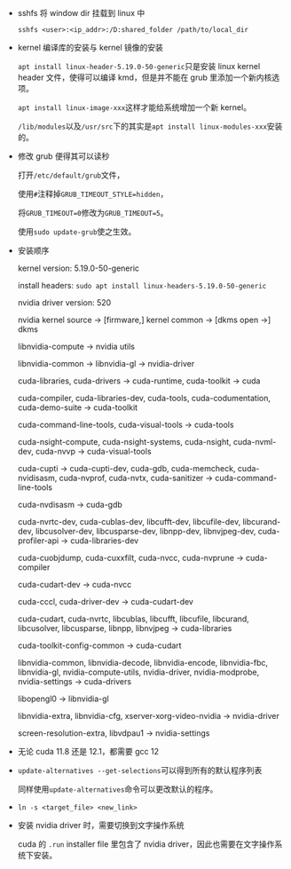 * sshfs 将 window dir 挂载到 linux 中

    `sshfs <user>:<ip_addr>:/D:shared_folder /path/to/local_dir`

* kernel 编译库的安装与 kernel 镜像的安装

    `apt install linux-header-5.19.0-50-generic`只是安装 linux kernel header 文件，使得可以编译 kmd，但是并不能在 grub 里添加一个新内核选项。

    `apt install linux-image-xxx`这样才能给系统增加一个新 kernel。

    `/lib/modules`以及`/usr/src`下的其实是`apt install linux-modules-xxx`安装的。

* 修改 grub 便得其可以读秒

    打开`/etc/default/grub`文件，

    使用`#`注释掉`GRUB_TIMEOUT_STYLE=hidden`，

    将`GRUB_TIMEOUT=0`修改为`GRUB_TIMEOUT=5`。

    使用`sudo update-grub`使之生效。

* 安装顺序

    kernel version: 5.19.0-50-generic

    install headers: `sudo apt install linux-headers-5.19.0-50-generic`

    nvidia driver version: 520

    nvidia kernel source -> [firmware,] kernel common -> [dkms open ->] dkms

    libnvidia-compute -> nvidia utils

    libnvidia-common -> libnvidia-gl -> nvidia-driver

    cuda-libraries, cuda-drivers -> cuda-runtime, cuda-toolkit -> cuda

    cuda-compiler, cuda-libraries-dev, cuda-tools, cuda-codumentation, cuda-demo-suite -> cuda-toolkit

    cuda-command-line-tools, cuda-visual-tools -> cuda-tools

    cuda-nsight-compute, cuda-nsight-systems, cuda-nsight, cuda-nvml-dev, cuda-nvvp -> cuda-visual-tools

    cuda-cupti -> cuda-cupti-dev, cuda-gdb, cuda-memcheck, cuda-nvidisasm, cuda-nvprof, cuda-nvtx, cuda-sanitizer -> cuda-command-line-tools

    cuda-nvdisasm -> cuda-gdb

    cuda-nvrtc-dev, cuda-cublas-dev, libcufft-dev, libcufile-dev, libcurand-dev, libcusolver-dev, libcusparse-dev, libnpp-dev, libnvjpeg-dev, cuda-profiler-api -> cuda-libraries-dev

    cuda-cuobjdump, cuda-cuxxfilt, cuda-nvcc, cuda-nvprune -> cuda-compiler

    cuda-cudart-dev -> cuda-nvcc

    cuda-cccl, cuda-driver-dev -> cuda-cudart-dev

    cuda-cudart, cuda-nvrtc, libcublas, libcufft, libcufile, libcurand, libcusolver, libcusparse, libnpp, libnvjpeg -> cuda-libraries

    cuda-toolkit-config-common -> cuda-cudart

    libnvidia-common, libnvidia-decode, libnvidia-encode, libnvidia-fbc, libnvidia-gl, nvidia-compute-utils, nvidia-driver, nvidia-modprobe, nvidia-settings -> cuda-drivers 

    libopengl0 -> libnvidia-gl

    libnvidia-extra, libnvidia-cfg, xserver-xorg-video-nvidia -> nvidia-driver

    screen-resolution-extra, libvdpau1 -> nvidia-settings

* 无论 cuda 11.8 还是 12.1，都需要 gcc 12

* `update-alternatives --get-selections`可以得到所有的默认程序列表

    同样使用`update-alternatives`命令可以更改默认的程序。

* `ln -s <target_file> <new_link>`

* 安装 nvidia driver 时，需要切换到文字操作系统

    cuda 的 `.run` installer file 里包含了 nvidia driver，因此也需要在文字操作系统下安装。